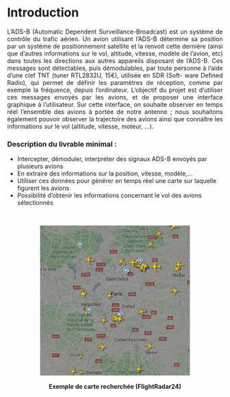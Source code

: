 # Introduction

<p style="text-align:justify;">L’ADS-B (Automatic Dependent Surveillance-Broadcast) est un système de contrôle du
trafic aérien. Un avion utilisant l’ADS-B détermine sa position par un système de positionnement satellite et
la renvoit cette dernière (ainsi que d’autres informations sur le vol, altitude, vitesse, modèle de l’avion, etc)
dans toutes les directions aux autres appareils disposant de l’ADS-B. Ces messages sont détectables, puis
démodulables, par toute personne à l’aide d’une clef TNT (tuner RTL2832U, 15€), utilisée en SDR (Soft-
ware Defined Radio), qui permet de définir les paramètres de réception, comme par exemple la fréquence,
depuis l’ordinateur. L’objectif du projet est d’utiliser ces messages envoyés par les avions, et de proposer
une interface graphique à l’utilisateur. Sur cette interface, on souhaite observer en temps réel l’ensemble
des avions à portée de notre antenne ; nous souhaitons également pouvoir observer la trajectoire des avions
ainsi que connaître les informations sur le vol (altitude, vitesse, moteur, ...).</p>

### Description du livrable minimal :  

* Intercepter, démoduler, interpréter des signaux ADS-B envoyés par plusieurs avions
* En extraire des informations sur la position, vitesse, modèle,...
* Utiliser ces données pour générer en temps réel une carte sur laquelle figurent les avions
* Possibilité d’obtenir les informations concernant le vol des avions sélectionnés
  
<br/>
<p style="text-align: center;">
<img  typeof="foaf:Image" src="images/exemple.png"  width="350" height="350" alt="" title="Foto: Edis Škulj/fkmladost.ba">  
</p>

<p style="text-align: center;">
    <b> Exemple de carte recherchée (FlightRadar24) </b>
</p>